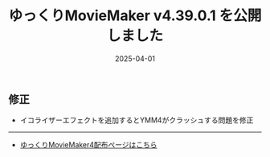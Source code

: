 ﻿---
title: ゆっくりMovieMaker v4.39.0.1 を公開しました
date: 2025-04-01
tags: [YMM4,お知らせ]
---
## 修正
- イコライザーエフェクトを追加するとYMM4がクラッシュする問題を修正

---

- [ゆっくりMovieMaker4配布ページはこちら](../index.md)